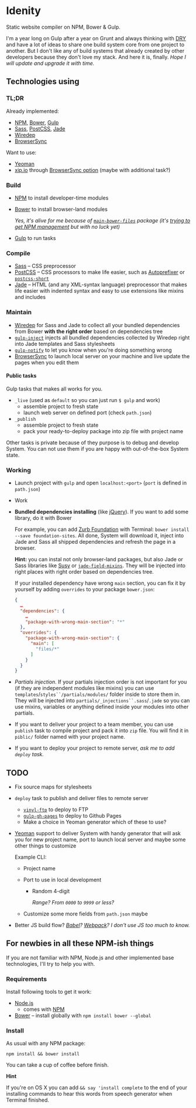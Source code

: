 # Idenity

Static website compiler on NPM, Bower & Gulp.

I'm a year long on Gulp after a year on Grunt and always thinking with [DRY](http://www.wikiwand.com/en/Don't_repeat_yourself) and have a lot of ideas to share one build system core from one project to another. But I don't like any of build systems that already created by other developers because they don't love my stack. And here it is, finally. *Hope I will update and upgrade it with time.*

## Technologies using

### TL;DR

Already implemented:
- [NPM](http://npmjs.org), [Bower](http://bower.io), [Gulp](http://gulpjs.com/)
- [Sass](http://sass-lang.com), [PostCSS](https://github.com/postcss/postcss), [Jade](http://jade-lang.com)
- [Wiredep](https://github.com/taptapship/wiredep)
- [BrowserSync](http://browsersync.io)

Want to use:
- [Yeoman](http://yeoman.io/)
- [xip.io](http://xip.io) through [BrowserSync option](https://www.browsersync.io/docs/options/#option-xip) (maybe with additional task?)

### Build

- [NPM](http://npmjs.org) to install developer-time modules
- [Bower](http://bower.io) to install browser-land modules
	
	*Yes, it's alive for me because of [`main-bower-files`](http://github.com/ck86/main-bower-files) package (it's [trying to get NPM management](https://github.com/taptapship/wiredep/issues/173) but with no luck yet)*
- [Gulp](http://gulpjs.com/) to run tasks

### Compile

- [Sass](http://sass-lang.com) – CSS preprocessor
- [PostCSS](https://github.com/postcss/postcss) – CSS processors to make life easier, such as [Autoprefixer](https://github.com/postcss/autoprefixer) or [`postcss-short`](http://jonathantneal.github.io/postcss-short/)
- [Jade](http://jade-lang.com) – HTML (and any XML-syntax language) preprocessor that makes life easier with indented syntax and easy to use extensions like mixins and includes

### Maintain

- [Wiredep](https://github.com/taptapship/wiredep) for Sass and Jade to collect all your bundled dependencies from Bower **with the right order** based on dependencies tree
- [`gulp-inject`](https://github.com/klei/gulp-inject/) injects all bundled dependencies collected by Wiredep right into Jade templates and Sass stylesheets
- [`gulp-notify`](https://github.com/mikaelbr/gulp-notify) to let you know when you're doing something wrong
- [BrowserSync](http://browsersync.io) to launch local server on your machine and live update the pages when you edit them

#### Public tasks

Gulp tasks that makes all works for you.

- `_live` (used as `default` so you can just run `$ gulp` and work)
	- assemble project to fresh state
	- launch web server on defined port (check `path.json`)
- `_publish`
	- assemble project to fresh state
	- pack your ready-to-deploy package into zip file with project name

Other tasks is private because of they purpose is to debug and develop System. You can not use them if you are happy with out-of-the-box System state.

### Working

- Launch project with `gulp` and open `localhost:<port>` (`port` is defined in `path.json`)
- Work
- **Bundled dependencies installing** (like [jQuery](http://jquery.com)). If you want to add some library, do it with Bower
	
	For example, you can add [Zurb Foundation](http://foundation.zurb.com) with Terminal: `bower install --save foundation-sites`. All done, System will download it, inject into Jade and Sass all shipped dependencies and refresh the page in a browser.
	
	**Hint:** you can instal not only browser-land packages, but also Jade or Sass libraries like [Susy](`http://susy.oddbird.net`) or [`jade-field-mixins`](). They will be injected into right places with right order based on dependencies tree.
	
	If your installed dependency have wrong `main` section, you can fix it by yourself by adding `overrides` to your package `bower.json`:
	
	```json
	{
	  …
	  "dependencies": {
	    …
	    "package-with-wrong-main-section": "*"
	  },
	  "overrides": {
	    "package-with-wrong-main-section": {
	      "main": [
	        "files/*"
	      ]
	    }
	  }
	}
	```

- *Partials injection*. If your partials injection order is not important for you (if they are independent modules like mixins) you can use `templates`/`styles``/partials/modules/` folder inside to store them in. They will be injected into `partials/_injections``.sass`/`.jade` so you can use mixins, variables or anything defined inside your modules into other partials.
	
- If you want to deliver your project to a team member, you can use `publish` task to compile project and pack it into `zip` file. You will find it in `piblic/` folder named with your project name.
- If you want to deploy your project to remote server, *ask me to add `deploy` task.*

## TODO

- Fix source maps for stylesheets
- `deploy` task to publish and deliver files to remote server
	- [`vinyl-ftp`](https://github.com/morris/vinyl-ftp) to deploy to FTP
	- [`gulp-gh-pages`](https://github.com/shinnn/gulp-gh-pages) to deploy to Github Pages
	- Make a choice in Yeoman generator which of these to use?
- [Yeoman](http://yeoman.io/) support to deliver System with handy generator that will ask you for new project name, port to launch local server and maybe some other things to customize
	
	Example CLI:
	
	- Project name
	- Port to use in local development
		- Random 4-digit
		
			*Range? From `0000` to `9999` or less?*
		
	- Customize some more fields from `path.json` maybe
	
- Better JS build flow? *[Babel](http://babeljs.io)? [Webpack](http://webpack.github.io)? I don't use JS too much to know.* 

## For newbies in all these NPM-ish things

If you are not familiar with NPM, Node.js and other implemented base technologies, I'll try to help you with.

### Requirements

Install following tools to get it work:
- [Node.js](http://nodejs.org)
	- comes with [NPM](http://npmjs.org)
- [Bower](http://bower.io) – install globally with `npm install bower --global`

### Install

As usual with any NPM package:

```
npm install && bower install
```

You can take a cup of coffee before finish.

**Hint**

If you're on OS X you can add `&& say 'install complete` to the end of your installing commands to hear this words from speech generator when Terminal finished.
